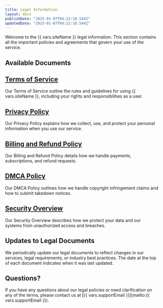 ```yaml
---
title: Legal Information
layout: docs
publishDate: "2025-01-07T04:22:18.544Z"
updatedDate: "2025-01-07T04:22:18.544Z"
---
```


Welcome to the {{ vars.siteName }} legal information. This section contains all the important policies and agreements that govern your use of the service.

## Available Documents

## [Terms of Service](./terms/)

Our Terms of Service outline the rules and guidelines for using {{ vars.siteName }}, including your rights and responsibilities as a user.

## [Privacy Policy](./privacy/)

Our Privacy Policy explains how we collect, use, and protect your personal information when you use our service.

## [Billing and Refund Policy](./billing/)

Our Billing and Refund Policy details how we handle payments, subscriptions, and refund requests.

## [DMCA Policy](./dmca/)

Our DMCA Policy outlines how we handle copyright infringement claims and how to submit takedown notices.

## [Security Overview](./security/)

Our Security Overview describes how we protect your data and our systems from unauthorized access and breaches.

## Updates to Legal Documents

We periodically update our legal documents to reflect changes in our services, legal requirements, or industry best practices. The date at the top of each document indicates when it was last updated.

## Questions?

If you have any questions about our legal policies or need clarification on any of the terms, please contact us at [{{ vars.supportEmail }}](mailto:{{ vars.supportEmail }}).

